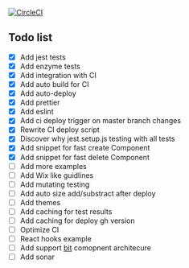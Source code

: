 [![CircleCI](https://circleci.com/gh/lysenko-sergey-developer/components-ui/tree/master.svg?style=svg)](https://circleci.com/gh/lysenko-sergey-developer/components-ui/tree/master)

## Todo list 

- [x] Add jest tests
- [x] Add enzyme tests
- [x] Add integration with CI
- [x] Add auto build for CI
- [x] Add auto-deploy
- [x] Add prettier
- [x] Add eslint
- [x] Add ci deploy trigger on master branch changes
- [x] Rewrite CI deploy script
- [x] Discover why jest.setup.js testing with all tests
- [x] Add snippet for fast create Component
- [x] Add snippet for fast delete Component 
- [ ] Add more examples
- [ ] Add Wix like guidlines
- [ ] Add mutating testing
- [ ] Add auto size add/substract after deploy
- [ ] Add themes
- [ ] Add caching for test results
- [ ] Add caching for deploy gh version
- [ ] Optimize CI
- [ ] React hooks example
- [ ] Add support [bit](https://bitsrc.io/) comopnent architecure
- [ ] Add sonar
